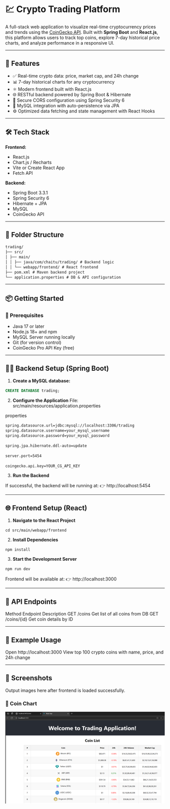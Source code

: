 # 💹 Crypto Trading Platform

A full-stack web application to visualize real-time cryptocurrency prices and trends using the [CoinGecko API](https://www.coingecko.com/). Built with **Spring Boot** and **React.js**, this platform allows users to track top coins, explore 7-day historical price charts, and analyze performance in a responsive UI.

---

## 🚀 Features

- ✅ Real-time crypto data: price, market cap, and 24h change
- 📊 7-day historical charts for any cryptocurrency
- ⚛️ Modern frontend built with React.js
- 🌐 RESTful backend powered by Spring Boot & Hibernate
- 🔐 Secure CORS configuration using Spring Security 6
- 💾 MySQL integration with auto-persistence via JPA
- ⚙️ Optimized data fetching and state management with React Hooks

---

## 🛠 Tech Stack

**Frontend:**
- React.js
- Chart.js / Recharts
- Vite or Create React App
- Fetch API

**Backend:**
- Spring Boot 3.3.1
- Spring Security 6
- Hibernate + JPA
- MySQL
- CoinGecko API

---

## 📁 Folder Structure

```
trading/
├── src/
│ ├── main/
│ │ ├── java/com/chaitu/trading/ # Backend logic
│ │ └── webapp/frontend/ # React frontend
├── pom.xml # Maven backend project
└── application.properties # DB & API configuration
```
---


## 📦 Getting Started

### 🔧 Prerequisites

- Java 17 or later
- Node.js 18+ and npm
- MySQL Server running locally
- Git (for version control)
- CoinGecko Pro API Key (free)

---

## 🧑‍💻 Backend Setup (Spring Boot)

1. **Create a MySQL database:**

```sql
CREATE DATABASE trading;
```

2. **Configure the Application**
File: src/main/resources/application.properties

properties
```
spring.datasource.url=jdbc:mysql://localhost:3306/trading
spring.datasource.username=your_mysql_username
spring.datasource.password=your_mysql_password

spring.jpa.hibernate.ddl-auto=update

server.port=5454

coingecko.api.key=YOUR_CG_API_KEY
```

3. **Run the Backend**

If successful, the backend will be running at:
👉 http://localhost:5454

---

## 🌐 Frontend Setup (React)
1. **Navigate to the React Project**

```
cd src/main/webapp/frontend
```
 
2. **Install Dependencies**

```bash
npm install
```

3. **Start the Development Server**

```bash
npm run dev
```

Frontend will be available at:
👉 http://localhost:3000

---

## 🔁 API Endpoints
Method	Endpoint	Description
GET	/coins	Get list of all coins from DB
GET	/coins/{id}	Get coin details by ID

---

## 🧪 Example Usage
Open http://localhost:3000
View top 100 crypto coins with name, price, and 24h change

---

## 📸 Screenshots
Output images here after frontend is loaded successfully.

### 📍 Coin Chart
![Chart](./images/chart.png)